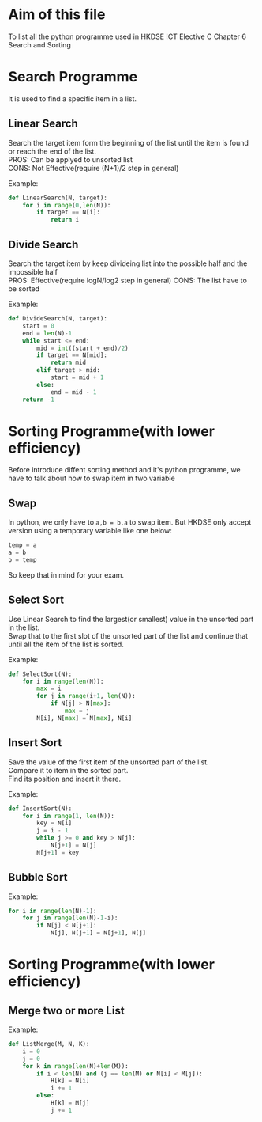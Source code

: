 # Aim of this file
To list all the python programme used in HKDSE ICT Elective C Chapter 6 Search and Sorting

# Search Programme
It is used to find a specific item in a list.

## Linear Search
Search the target item form the beginning of the list until the item is found or reach the end of the list.  
PROS: Can be applyed to unsorted list  
CONS: Not Effective(require (N+1)/2 step in general)  

Example:
```python
def LinearSearch(N, target):
    for i in range(0,len(N)):
        if target == N[i]:
            return i
```

## Divide Search
Search the target item by keep divideing list into the possible half and the impossible half  
PROS: Effective(require logN/log2 step in general)
CONS: The list have to be sorted

Example:
```python
def DivideSearch(N, target):
    start = 0
    end = len(N)-1
    while start <= end:
        mid = int((start + end)/2)
        if target == N[mid]:
            return mid
        elif target > mid:
            start = mid + 1
        else:
            end = mid - 1
    return -1
```

# Sorting Programme(with lower efficiency)
Before introduce diffent sorting method and it's python programme, we have to talk about how to swap item in two variable

## Swap
In python, we only have to `a,b = b,a` to swap item.
But HKDSE only accept version using a temporary variable like one below:
```python
temp = a
a = b
b = temp
```
So keep that in mind for your exam.

## Select Sort
Use Linear Search to find the largest(or smallest) value in the unsorted part in the list.  
Swap that to the first slot of the unsorted part of the list and continue that until all the item of the list is sorted.  

Example:
```python
def SelectSort(N):
    for i in range(len(N)):
        max = i
        for j in range(i+1, len(N)):
            if N[j] > N[max]:
                max = j
        N[i], N[max] = N[max], N[i]
```

## Insert Sort
Save the value of the first item of the unsorted part of the list.  
Compare it to item in the sorted part.  
Find its position and insert it there.  

Example:
```python
def InsertSort(N):
    for i in range(1, len(N)):
        key = N[i]
        j = i - 1
        while j >= 0 and key > N[j]:
            N[j+1] = N[j]
        N[j+1] = key
```

## Bubble Sort


Example:
```python
for i in range(len(N)-1):
    for j in range(len(N)-1-i):
        if N[j] < N[j+1]:
            N[j], N[j+1] = N[j+1], N[j]
```

# Sorting Programme(with lower efficiency)

## Merge two or more List
Example:
```python
def ListMerge(M, N, K):
    i = 0
    j = 0
    for k in range(len(N)+len(M)):
        if i < len(N) and (j == len(M) or N[i] < M[j]):
            H[k] = N[i]
            i += 1
        else:
            H[k] = M[j]
            j += 1
```

##
